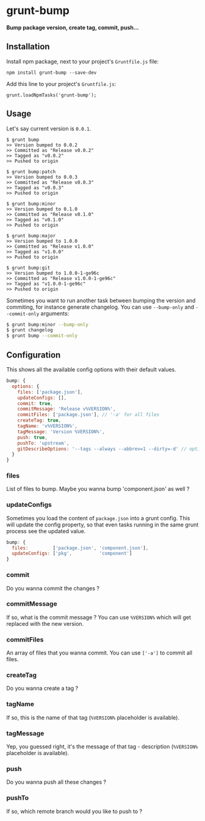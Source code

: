 # grunt-bump

**Bump package version, create tag, commit, push...**

## Installation

Install npm package, next to your project's `Gruntfile.js` file:

    npm install grunt-bump --save-dev

Add this line to your project's `Gruntfile.js`:

    grunt.loadNpmTasks('grunt-bump');


## Usage

Let's say current version is `0.0.1`.

````
$ grunt bump
>> Version bumped to 0.0.2
>> Committed as "Release v0.0.2"
>> Tagged as "v0.0.2"
>> Pushed to origin

$ grunt bump:patch
>> Version bumped to 0.0.3
>> Committed as "Release v0.0.3"
>> Tagged as "v0.0.3"
>> Pushed to origin

$ grunt bump:minor
>> Version bumped to 0.1.0
>> Committed as "Release v0.1.0"
>> Tagged as "v0.1.0"
>> Pushed to origin

$ grunt bump:major
>> Version bumped to 1.0.0
>> Committed as "Release v1.0.0"
>> Tagged as "v1.0.0"
>> Pushed to origin

$ grunt bump:git
>> Version bumped to 1.0.0-1-ge96c
>> Committed as "Release v1.0.0-1-ge96c"
>> Tagged as "v1.0.0-1-ge96c"
>> Pushed to origin
````

Sometimes you want to run another task between bumping the version and commiting, for instance generate changelog. You can use `--bump-only` and `--commit-only` arguments:

```bash
$ grunt bump:minor --bump-only
$ grunt changelog
$ grunt bump --commit-only
```

## Configuration

This shows all the available config options with their default values.

```js
bump: {
  options: {
    files: ['package.json'],
    updateConfigs: [],
    commit: true,
    commitMessage: 'Release v%VERSION%',
    commitFiles: ['package.json'], // '-a' for all files
    createTag: true,
    tagName: 'v%VERSION%',
    tagMessage: 'Version %VERSION%',
    push: true,
    pushTo: 'upstream',
    gitDescribeOptions: '--tags --always --abbrev=1 --dirty=-d' // options to use with '$ git describe'
  }
}
```

### files
List of files to bump. Maybe you wanna bump 'component.json' as well ?

### updateConfigs
Sometimes you load the content of `package.json` into a grunt config. This will update the config property, so that even tasks running in the same grunt process see the updated value.

```js
bump: {
  files:         ['package.json', 'component.json'],
  updateConfigs: ['pkg',          'component']
}
```

### commit
Do you wanna commit the changes ?

### commitMessage
If so, what is the commit message ? You can use `%VERSION%` which will get replaced with the new version.

### commitFiles
An array of files that you wanna commit. You can use `['-a']` to commit all files.

### createTag
Do you wanna create a tag ?

### tagName
If so, this is the name of that tag (`%VERSION%` placeholder is available).

### tagMessage
Yep, you guessed right, it's the message of that tag - description (`%VERSION%` placeholder is available).

### push
Do you wanna push all these changes ?

### pushTo
If so, which remote branch would you like to push to ?
